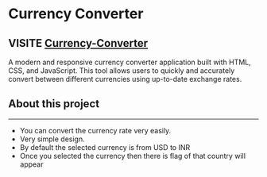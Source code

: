 # Currency Converter

## VISITE [Currency-Converter](https://sanju-1114.github.io/currencyConverter/)

A modern and responsive currency converter application built with HTML, CSS, and JavaScript. This tool allows users to quickly and accurately convert between different currencies using up-to-date exchange rates.

## About this project
---
- You can convert the currency rate very easily.
- Very simple design.
- By default the selected currency is from USD to INR
- Once you selected the currency then there is flag of that country will appear 